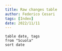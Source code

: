 ```yaml
---
title: Raw changes table 
author: Federico Cesari 
tags: [Index]
date: 2022/11/11
---
```

```dataview
table date, tags
from "Scuola"
sort date
```
